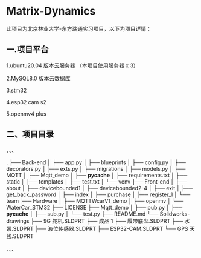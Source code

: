 # Matrix-Dynamics

此项目为北京林业大学-东方瑞通实习项目，以下为项目详情：

## 一.项目平台

1.ubuntu20.04 版本云服务器 （本项目使用服务器 x 3）

2.MySQL8.0 版本云数据库

3.stm32

4.esp32 cam s2

5.openmv4 plus

## 二、项目目录

、、、

.
├── Back-end
│ ├── app.py
│ ├── blueprints
│ ├── config.py
│ ├── decorators.py
│ ├── exts.py
│ ├── migrations
│ ├── models.py
│ ├── MQTT
│ ├── Mqtt_demo
│ ├── **pycache**
│ ├── requirements.txt
│ ├── static
│ ├── templates
│ ├── test.txt
│ └── venv
├── Front-end
│ ├── about
│ ├── devicebounded1
│ ├── devicebounded2-4
│ ├── exit
│ ├── get_back_password
│ ├── index
│ ├── purchase
│ ├── register_1
│ └── team
├── Hardware
│ ├── MQTTWcarV1_demo
│ ├── openmv
│ └── WaterCar_STM32
├── LICENSE
├── Mqtt_demo
│ ├── pub.py
│ ├── **pycache**
│ ├── sub.py
│ └── test.py
├── README.md
└── Solidworks-drawings
├── 9G 舵机.SLDPRT
├── 成品 1
├── 履带底盘.SLDPRT
├── 水泵.SLDPRT
├── 液位传感器.SLDPRT
├── ESP32-CAM.SLDPRT
└── GPS 天线.SLDPRT

、、、
